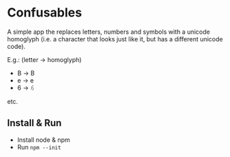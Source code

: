 # Confusables

A simple app the replaces letters, numbers and symbols with a unicode homoglyph (i.e. a character that looks just like it, but has a different unicode code).

E.g.: (letter -> homoglyph)

- B -> В
- e -> е
- 6 -> 𝟼

etc.

## Install & Run

- Install node & npm
- Run `npm --init`
